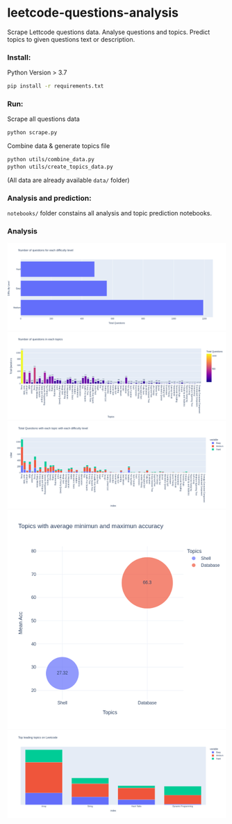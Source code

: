 # leetcode-questions-analysis

Scrape Lettcode questions data.
Analyse questions and topics.
Predict topics to given questions text or description.

### Install:
Python Version > 3.7

```sh
pip install -r requirements.txt
```

### Run:
Scrape all questions data
```sh
python scrape.py
```
Combine data & generate topics file
```sh
python utils/combine_data.py
python utils/create_topics_data.py
```
(All data are already available `data/` folder)

### Analysis and prediction:
`notebooks/` folder constains all analysis and topic prediction notebooks. 

### Analysis

![1](img/1_difficulty_level.png)
![2](img/2_number_of_questions_topicsnewplot.png)
![3](img/3_with_diff_level.png)
![4](img/4_acc_rate.png)
![5](img/5_leading_topic.png)
